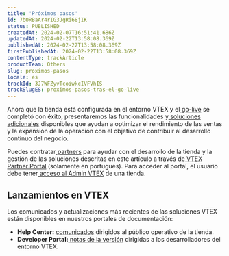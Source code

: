 ```yaml
---
title: 'Próximos pasos'
id: 7bORBaAr4rIG3JgRi68jIK
status: PUBLISHED
createdAt: 2024-02-07T16:51:41.686Z
updatedAt: 2024-02-22T13:58:08.369Z
publishedAt: 2024-02-22T13:58:08.369Z
firstPublishedAt: 2024-02-22T13:58:08.369Z
contentType: trackArticle
productTeam: Others
slug: proximos-pasos
locale: es
trackId: 3J7WFZyvTcoiwkcIVFVhIS
trackSlugES: proximos-pasos-tras-el-go-live
---
```


Ahora que la tienda está configurada en el entorno VTEX y el[ go-live](https://help.vtex.com/es/tracks/serie-de-la-tienda-vtex--eSDNk26pdvemF3XKM0nK9/6xYnNxDHUcY6FyChgziCoH) se completó con éxito, presentaremos las funcionalidades y[ soluciones adicionales](https://help.vtex.com/en/tracks/proximos-pasos-tras-el-go-live--3J7WFZyvTcoiwkcIVFVhIS/1t2QBZvrOBSLgvHaAV9fYm) disponibles que ayudan a optimizar el rendimiento de las ventas y la expansión de la operación con el objetivo de contribuir al desarrollo continuo del negocio.

<div class="alert alert-warning">
  <p>Puedes contratar<a href="https://partnerportal.vtex.com/"> partners</a> para ayudar con el desarrollo de la tienda y la gestión de las soluciones descritas en este artículo a través de<a href="https://help.vtex.com/es/tracks/serie-de-la-tienda-vtex--eSDNk26pdvemF3XKM0nK9/4yPqZQyj0t675QpcG7H6yl#implementation-partners"> VTEX Partner Portal</a> (solamente en portugués). Para acceder al portal, el usuario debe tener<a href="https://help.vtex.com/es/tracks/serie-de-la-tienda-vtex--eSDNk26pdvemF3XKM0nK9/4EPwTXx5oFdSG1dA3zIchz"> acceso al Admin VTEX</a> de una tienda.</p>
</div>

## Lanzamientos en VTEX

Los comunicados y actualizaciones más recientes de las soluciones VTEX están disponibles en nuestros portales de documentación:

- **Help Center:** [comunicados](https://help.vtex.com/es/announcements) dirigidos al público operativo de la tienda.
- **Developer Portal:**[ notas de la versión](https://developers.vtex.com/updates/release-notes) dirigidas a los desarrolladores del entorno VTEX.
